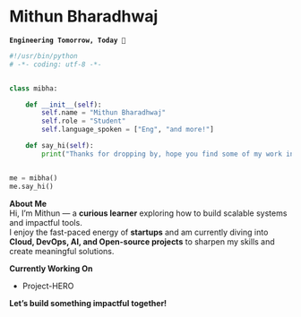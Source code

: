 # Mithun Bharadhwaj  

**`Engineering Tomorrow, Today 🚀`**  

```python
#!/usr/bin/python
# -*- coding: utf-8 -*-


class mibha:

    def __init__(self):
        self.name = "Mithun Bharadhwaj"
        self.role = "Student"
        self.language_spoken = ["Eng", "and more!"]

    def say_hi(self):
        print("Thanks for dropping by, hope you find some of my work interesting.")


me = mibha()
me.say_hi()
```
**About Me**  
Hi, I’m Mithun — a **curious learner** exploring how to build scalable systems and impactful tools.  
I enjoy the fast-paced energy of **startups** and am currently diving into **Cloud, DevOps, AI, and Open-source projects** to sharpen my skills and create meaningful solutions.  

**Currently Working On**  
- Project-HERO 

**Let’s build something impactful together!**  

